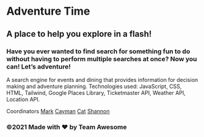 # Adventure Time

## A place to help you explore in a flash!

### Have you ever wanted to find search for something fun to do without having to perform multiple searches at once? Now you can! Let’s adventure!

A search engine for events and dining that provides information for decision making and adventure planning.
Technologies used: JavaScript, CSS, HTML, Tailwind, Google Places Library, Ticketmaster API, Weather API, Location API.

Coordinators
[Mark](https://github.com/mjos7)
[Cayman](https://github.com/MaziveVelocity)
[Cat](https://github.com/cat-bh)
[Shannon](https://github.com/ShannonDukes)

### ©️2021 Made with ❤️ by Team Awesome
